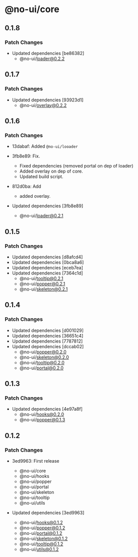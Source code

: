 # @no-ui/core

## 0.1.8

### Patch Changes

- Updated dependencies [be86382]
  - @no-ui/loader@0.2.2

## 0.1.7

### Patch Changes

- Updated dependencies [93923d1]
  - @no-ui/overlay@0.2.2

## 0.1.6

### Patch Changes

- 13dabaf: Added `@no-ui/looader`
- 3fb8e89: Fix.

  - Fixed dependencies (removed portal on dep of loader)
  - Added overlay on dep of core.
  - Updated build script.

- 812d0ba: Add

  - added overlay.

- Updated dependencies [3fb8e89]
  - @no-ui/loader@0.2.1

## 0.1.5

### Patch Changes

- Updated dependencies [d8afcd4]
- Updated dependencies [0bca8a6]
- Updated dependencies [eceb7ea]
- Updated dependencies [7364c1d]
  - @no-ui/tooltip@0.2.1
  - @no-ui/popper@0.2.1
  - @no-ui/skeleton@0.2.1

## 0.1.4

### Patch Changes

- Updated dependencies [d001029]
- Updated dependencies [36651c4]
- Updated dependencies [7787812]
- Updated dependencies [dccab02]
  - @no-ui/popper@0.2.0
  - @no-ui/skeleton@0.2.0
  - @no-ui/tooltip@0.2.0
  - @no-ui/portal@0.2.0

## 0.1.3

### Patch Changes

- Updated dependencies [4e97a8f]
  - @no-ui/hooks@0.2.0
  - @no-ui/popper@0.1.3

## 0.1.2

### Patch Changes

- 3ed9963: First release

  - @no-ui/core
  - @no-ui/hooks
  - @no-ui/popper
  - @no-ui/portal
  - @no-ui/skeleton
  - @no-ui/tooltip
  - @no-ui/utils

- Updated dependencies [3ed9963]
  - @no-ui/hooks@0.1.2
  - @no-ui/popper@0.1.2
  - @no-ui/portal@0.1.2
  - @no-ui/skeleton@0.1.2
  - @no-ui/tooltip@0.1.2
  - @no-ui/utils@0.1.2

